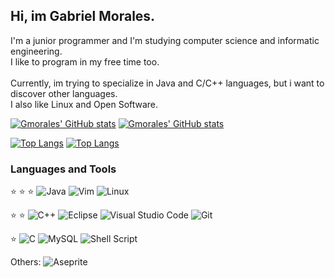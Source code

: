 ## Hi, im Gabriel Morales.

I'm a junior programmer and I'm studying computer science and informatic engineering.
<br/>
I like to program in my free time too. 
<br/><br/>
Currently, im trying to specialize in Java and C/C++ languages, but i want to discover other languages.
<br/>
I also like Linux and Open Software.  

<!--Temas : great-gatsby, transparent-->
<!--github-readme-stats-ruby-one-->
[![Gmorales' GitHub stats](https://github-readme-stats.vercel.app/api?username=gmorales08&count_private=true&show_icons=true&theme=transparent#gh-dark-mode-only)](https://github.com/gmorales08/gmorales08#gh-dark-mode-only)
[![Gmorales' GitHub stats](https://github-readme-stats.vercel.app/api?username=gmorales08&count_private=true&show_icons=true&theme=transparent#gh-light-mode-only)](https://github.com/gmorales08/gmorales08#gh-light-mode-only)

[![Top Langs](https://github-readme-stats.vercel.app/api/top-langs/?username=gmorales08&layout=compact&langs_count=6&exclude_repo=Universidad&theme=transparent#gh-dark-mode-only)](https://github.com/gmorales08/gmorales08#gh-dark-mode-only)
[![Top Langs](https://github-readme-stats.vercel.app/api/top-langs/?username=gmorales08&layout=compact&langs_count=6&theme=transparent#gh-light-mode-only)](https://github.com/gmorales08/gmorales08#gh-light-mode-only)

### Languages and Tools

:star: :star: :star: 
![Java](https://img.shields.io/badge/java-%23ED8B00.svg?style=for-the-badge&logo=java&logoColor=white)
![Vim](https://img.shields.io/badge/VIM-%2311AB00.svg?style=for-the-badge&logo=vim&logoColor=white)
![Linux](https://img.shields.io/badge/Linux-FCC624?style=for-the-badge&logo=linux&logoColor=black)

:star: :star: 
![C++](https://img.shields.io/badge/c++-%2300599C.svg?style=for-the-badge&logo=c%2B%2B&logoColor=white)
![Eclipse](https://img.shields.io/badge/Eclipse-FE7A16.svg?style=for-the-badge&logo=Eclipse&logoColor=white)
![Visual Studio Code](https://img.shields.io/badge/Visual%20Studio%20Code-0078d7.svg?style=for-the-badge&logo=visual-studio-code&logoColor=white)
![Git](https://img.shields.io/badge/git-%23F05033.svg?style=for-the-badge&logo=git&logoColor=white)

:star:
![C](https://img.shields.io/badge/c-%2300599C.svg?style=for-the-badge&logo=c&logoColor=white)
![MySQL](https://img.shields.io/badge/mysql-%2300f.svg?style=for-the-badge&logo=mysql&logoColor=white)
![Shell Script](https://img.shields.io/badge/shell_script-%23121011.svg?style=for-the-badge&logo=gnu-bash&logoColor=white)

Others: 
![Aseprite](https://img.shields.io/badge/Aseprite-FFFFFF?style=for-the-badge&logo=Aseprite&logoColor=#7D929E)
